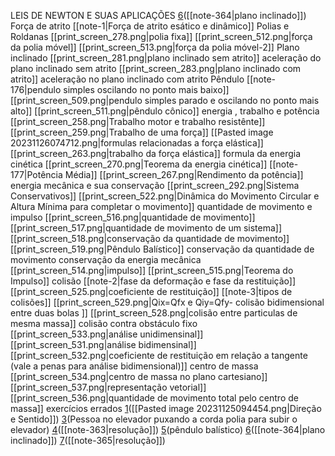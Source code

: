 
LEIS DE NEWTON E SUAS APLICAÇÕES
	[6](https://www.qconcursos.com/questoes-militares/questoes/2624593e-4e)([[note-364|plano inclinado]])
	Força de atrito
		[[note-1|Força de atrito esático e dinâmico]]
Polias e Roldanas
	[[print_screen_278.png|polia fixa]]
	[[print_screen_512.png|força da polia móvel]]
	[[print_screen_513.png|força da polia móvel-2]]
Plano inclinado
	[[print_screen_281.png|plano inclinado sem atrito]]
	aceleração do plano inclinado sem atrito
	[[print_screen_283.png|plano inclinado com atrito]]
	aceleração no plano inclinado com atrito
Pêndulo
	[[note-176|pendulo simples oscilando no ponto mais baixo]]
	[[print_screen_509.png|pendulo simples parado e oscilando no ponto mais alto]]
	[[print_screen_511.png|pêndulo cônico]]
energia , trabalho e potência
	 [[print_screen_258.png|Trabalho motor e trabalho resistênte]]
	 [[print_screen_259.png|Trabalho de uma força]]
	 [[Pasted image 20231126074712.png|formulas relacionadas a força elástica]]
	 [[print_screen_263.png|trabalho da força elástica]]
	 formula da energia cinética
	 [[print_screen_270.png|Teorema da energia cinética]]
	 [[note-177|Potência Média]]
	 [[print_screen_267.png|Rendimento da potência]]
energia mecânica e sua conservação
	[[print_screen_292.png|Sistema Conservativos]]
	[[print_screen_522.png|Dinâmica do Movimento Circular e Altura Mínima para completar o movimento]]
quantidade de movimento e impulso
	[[print_screen_516.png|quantidade de movimento]]
	[[print_screen_517.png|quantidade de movimento de um sistema]]
	[[print_screen_518.png|conservação da quantidade de movimento]]
	[[print_screen_519.png|Pêndulo Balístico]]
		conservação da quantidade de movimento
		conservação da energia mecânica
	[[print_screen_514.png|impulso]]
	[[print_screen_515.png|Teorema do Impulso]]
colisão 
	[[note-2|fase da deformação e fase da restituição]]
	[[print_screen_525.png|coeficiente de restituição]]
	[[note-3|tipos de colisões]]
	[[print_screen_529.png|Qix=Qfx e Qiy=Qfy- colisão bidimensional entre duas bolas ]]
	[[print_screen_528.png|colisão entre particulas de mesma massa]]
	colisão contra obstáculo fixo
		[[print_screen_533.png|análise unidimensinal]]
		[[print_screen_531.png|análise bidimensinal]]
			[[print_screen_532.png|coeficiente de restituição em relação a tangente (vale a penas para análise bidimensional)]]
centro de massa
	[[print_screen_534.png|centro de massa no plano cartesiano]]
	[[print_screen_537.png|representação vetorial]]
    [[print_screen_536.png|quantidade de movimento total pelo centro de massa]]
exercícios errados
	[1](https://www.qconcursos.com/questoes-militares/questoes/b1c48382-01)([[Pasted image 20231125094454.png|Direção e Sentido]])
	[3](https://www.qconcursos.com/questoes-militares/questoes/462428b6-49)(Pessoa no elevador puxando a corda polia para subir o elevador)
	[4](https://www.qconcursos.com/questoes-militares/questoes/8d454c79-f3)([[note-363|resolução]])
	[5](https://www.qconcursos.com/questoes-militares/questoes/8d416a19-f3)(pêndulo balístico)
	[6](https://www.qconcursos.com/questoes-militares/questoes/2624593e-4e)([[note-364|plano inclinado]])
	[7](https://www.qconcursos.com/questoes-militares/questoes/5818c192-4b)([[note-365|resolução]])
